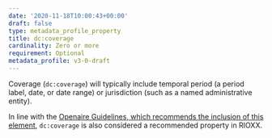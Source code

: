 ```yaml
---
date: '2020-11-18T10:00:43+00:00'
draft: false
type: metadata_profile_property
title: dc:coverage
cardinality: Zero or more
requirement: Optional
metadata_profile: v3-0-draft
---
```

Coverage (`dc:coverage`) will typically include temporal period (a period label, date, or date range) or jurisdiction (such as a named administrative entity).

In line with the [Openaire Guidelines, which recommends the inclusion of this element](https://guidelines.openaire.eu/wiki/Literature_Guidelines:_Metadata_Field_Coverage), `dc:coverage` is also considered a recommended property in RIOXX. 

